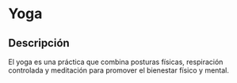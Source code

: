 # Yoga

## Descripción
El yoga es una práctica que combina posturas físicas, respiración controlada y meditación para promover el bienestar físico y mental.